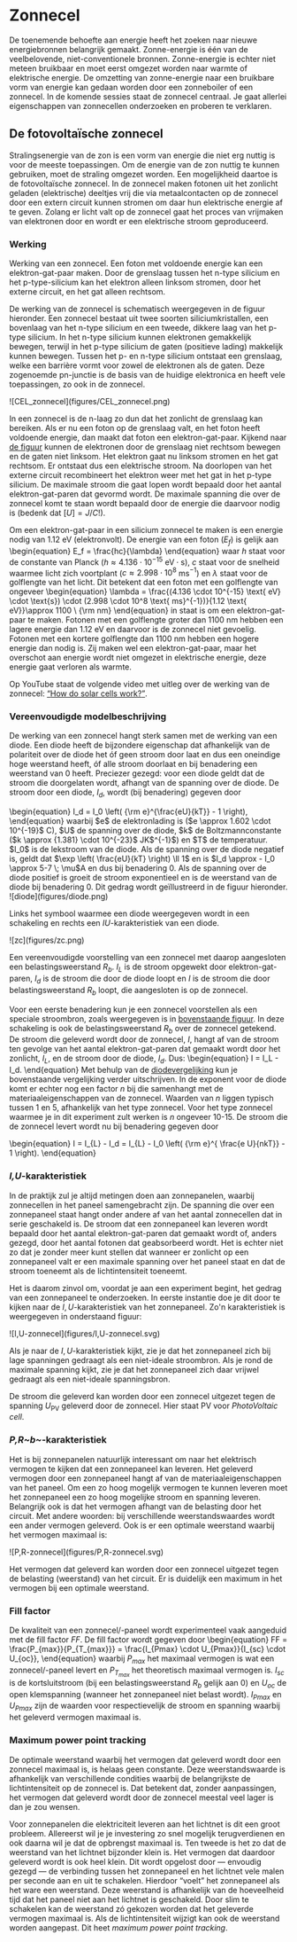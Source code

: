 # Zonnecel

De toenemende behoefte aan energie heeft het zoeken naar nieuwe energiebronnen belangrijk gemaakt. Zonne-energie is één van de veelbelovende, niet-conventionele bronnen. Zonne-energie is echter niet meteen bruikbaar en moet eerst omgezet worden naar warmte of elektrische energie. De omzetting van zonne-energie naar een bruikbare vorm van energie kan gedaan worden door een zonneboiler of een zonnecel. In de komende sessies staat de zonnecel centraal. Je gaat allerlei eigenschappen van zonnecellen onderzoeken en proberen te verklaren.


## De fotovoltaïsche zonnecel
Stralingsenergie van de zon is een vorm van energie die niet erg nuttig is voor de meeste toepassingen. Om de energie van de zon nuttig te kunnen gebruiken, moet de straling omgezet worden. Een mogelijkheid daartoe is de fotovoltaïsche zonnecel. In de zonnecel maken fotonen uit het zonlicht geladen (elektrische) deeltjes vrij die via metaalcontacten op de zonnecel door een extern circuit kunnen stromen om daar hun elektrische energie af te geven. Zolang er licht valt op de zonnecel gaat het proces van vrijmaken van elektronen door en wordt er een elektrische stroom geproduceerd.

### Werking

Werking van een zonnecel. Een foton met voldoende energie kan een elektron-gat-paar maken. Door de grenslaag tussen het n-type silicium en het p-type-silicium kan het elektron alleen linksom stromen, door het externe circuit, en het gat alleen rechtsom.

De werking van de zonnecel is schematisch weergegeven in de figuur hieronder. Een zonnecel bestaat uit twee soorten siliciumkristallen, een bovenlaag van het n-type silicium en een tweede, dikkere laag van het p-type silicium. In het n-type silicium kunnen elektronen gemakkelijk bewegen, terwijl in het p-type silicium de gaten (positieve lading) makkelijk kunnen bewegen. Tussen het p- en n-type silicium ontstaat een grenslaag, welke een barrière vormt voor zowel de elektronen als de gaten. Deze zogenoemde pn-junctie is de basis van de huidige elektronica en heeft vele toepassingen, zo ook in de zonnecel.

<div id="fig:cel"></div>
![CEL_zonnecel](figures/CEL_zonnecel.png)

In een zonnecel is de n-laag zo dun dat het zonlicht de grenslaag kan bereiken. Als er nu een foton op de grenslaag valt, en het foton heeft voldoende energie, dan maakt dat foton een elektron-gat-paar. Kijkend naar [de figuur](#fig:cel) kunnen de elektronen door de grenslaag niet rechtsom bewegen en de gaten niet linksom.  Het elektron gaat nu linksom stromen en het gat rechtsom. Er ontstaat dus een elektrische stroom. Na doorlopen van het externe circuit recombineert het elektron weer met het gat in het p-type silicium. De maximale stroom die gaat lopen wordt bepaald door het aantal elektron-gat-paren dat gevormd wordt. De maximale spanning die over de zonnecel komt te staan wordt bepaald door de energie die daarvoor nodig is (bedenk dat $[U] = J/C$!).

Om een elektron-gat-paar in een silicium zonnecel te maken is een energie nodig van 1.12 eV (elektronvolt). De energie van een foton ($E_f$) is gelijk aan
\begin{equation}
  E_f = \frac{hc}{\lambda}
\end{equation}
waar $h$ staat voor de constante van Planck ($h \approx 4.136 \cdot 10^{-15} \text{ eV} \cdot \text{s}$), $c$ staat voor de snelheid waarmee licht zich voortplant ($c \approx 2.998 \cdot 10^8$ ms$^{-1}$) en $\lambda$ staat voor de golflengte van het licht. Dit betekent dat een foton met een golflengte van ongeveer
\begin{equation}
  \lambda = \frac{(4.136 \cdot 10^{-15} \text{ eV} \cdot \text{s}) \cdot (2.998 \cdot 10^8 \text{ ms}^{-1})}{1.12 \text{ eV}}\approx 1100 \  {\rm nm}
\end{equation}
in staat is om een elektron-gat-paar te maken. Fotonen met een golflengte groter dan 1100 nm hebben een lagere energie dan 1.12 eV en daarvoor is de zonnecel niet gevoelig. Fotonen met een kortere golflengte dan 1100 nm hebben een hogere energie dan nodig is. Zij maken wel een elektron-gat-paar, maar het overschot aan energie wordt niet omgezet in elektrische energie, deze energie gaat verloren als warmte.

Op YouTube staat de volgende video met uitleg over de werking van de zonnecel: [<q>How do solar cells work?</q>](https://www.youtube.com/watch?v=L_q6LRgKpTw).


### Vereenvoudigde modelbeschrijving
De werking van een zonnecel hangt sterk samen met de werking van een diode. Een diode heeft de bijzondere eigenschap dat afhankelijk van de polariteit over de diode het óf geen stroom door laat en dus een oneindige hoge weerstand heeft, óf alle stroom doorlaat en bij benadering een weerstand van 0 heeft. Preciezer gezegd: voor een diode geldt dat de stroom die doorgelaten wordt, afhangt van de spanning over de diode. De stroom door een diode, $I_d$, wordt (bij benadering) gegeven door

<div id="eqn:diode"></div>
\begin{equation}
  I_d = I_0 \left( {\rm e}^{\frac{eU}{kT}} - 1 \right),
\end{equation}
waarbij $e$ de elektronlading is ($e \approx 1.602 \cdot 10^{-19}$ C), $U$ de spanning over de diode, $k$ de Boltzmannconstante ($k \approx {1.381} \cdot 10^{-23}$ JK$^{-1}$) en $T$ de temperatuur. $I_0$ is de lekstroom van de diode. Als de spanning over de diode negatief is, geldt dat $\exp \left( \frac{eU}{kT} \right) \ll 1$ en is $I_d \approx - I_0 \approx 5-7 \; \mu$A en dus bij benadering 0. Als de spanning over de diode positief is groeit de stroom exponentieel en is de weerstand van de diode bij benadering 0. Dit gedrag wordt geïllustreerd in de figuur hieronder.

<div id="fig:diode"></div>
![diode](figures/diode.png)

Links het symbool waarmee een diode weergegeven wordt in een schakeling en rechts een $IU$-karakteristiek van een diode.


<div id="fig:zc"></div>
![zc](figures/zc.png)

Een vereenvoudigde voorstelling van een zonnecel met daarop aangesloten een belastingsweerstand $R_b$. $I_L$ is de stroom opgewekt door elektron-gat-paren, $I_d$ is de stroom die door de diode loopt en $I$ is de stroom die door belastingsweerstand $R_b$ loopt, die aangesloten is op de zonnecel.

Voor een eerste benadering kun je een zonnecel voorstellen als een speciale stroombron, zoals weergegeven is in [bovenstaande figuur](#fig:zc). In deze schakeling is ook de belastingsweerstand $R_b$ over de zonnecel getekend. De stroom die geleverd wordt door de zonnecel, $I$, hangt af van de stroom ten gevolge van het aantal elektron-gat-paren dat gemaakt wordt door het zonlicht, $I_{L}$, en de stroom door de diode, $I_d$. Dus:
\begin{equation}
  I = I_L - I_d.
\end{equation}
Met behulp van de [diodevergelijking](#eqn:diode) kun je bovenstaande vergelijking verder uitschrijven. In de exponent voor de diode komt er echter nog een factor $n$ bij die samenhangt met de materiaaleigenschappen van de zonnecel. Waarden van $n$ liggen typisch tussen 1 en 5, afhankelijk van het type zonnecel. Voor het type zonnecel waarmee je in dit experiment zult werken is $n$ ongeveer 10-15. De stroom die de zonnecel levert wordt nu bij benadering gegeven door

<div id="eq:zc"></div>
\begin{equation}
  I = I_{L} - I_d = I_{L} - I_0 \left( {\rm e}^{ \frac{e U}{nkT}} - 1 \right).
\end{equation}

### _I,U_-karakteristiek

In de praktijk zul je altijd metingen doen aan zonnepanelen, waarbij zonnecellen in het paneel samengebracht zijn. De spanning die over een zonnepaneel staat hangt onder andere af van het aantal zonnecellen dat in serie geschakeld is. De stroom dat een zonnepaneel kan leveren wordt bepaald door het aantal elektron-gat-paren dat gemaakt wordt of, anders gezegd, door het aantal fotonen dat geabsorbeerd wordt. Het is echter niet zo dat je zonder meer kunt stellen dat wanneer er zonlicht op een zonnepaneel valt er een maximale spanning over het paneel staat en dat de stroom toeneemt als de lichtintensiteit toeneemt.

Het is daarom zinvol om, voordat je aan een experiment begint, het gedrag van een zonnepaneel te onderzoeken. In eerste instantie doe je dit door te kijken naar de $I,U$-karakteristiek van het zonnepaneel. Zo'n karakteristiek is weergegeven in onderstaand figuur:

<div id="fig:I,U-zonnecel"></div>
![I,U-zonnecel](figures/I,U-zonnecel.svg)

Als je naar de $I,U$-karakteristiek kijkt, zie je dat het zonnepaneel zich bij lage spanningen gedraagt als een niet-ideale stroombron. Als je rond de maximale spanning kijkt, zie je dat het zonnepaneel zich daar vrijwel gedraagt als een niet-ideale spanningsbron.

De stroom die geleverd kan worden door een zonnecel uitgezet tegen de spanning $U_\text{PV}$ geleverd door de zonnecel. Hier staat PV voor _PhotoVoltaic cell_.


### _P,R~b~_-karakteristiek

Het is bij zonnepanelen natuurlijk interessant om naar het elektrisch vermogen te kijken dat een zonnepaneel kan leveren. Het geleverd vermogen door een zonnepaneel hangt af van de materiaaleigenschappen van het paneel. Om een zo hoog mogelijk vermogen te kunnen leveren moet het zonnepaneel een zo hoog mogelijke stroom en spanning leveren. Belangrijk ook is dat het vermogen afhangt van de belasting door het circuit. Met andere woorden: bij verschillende weerstandswaardes wordt een ander vermogen geleverd. Ook is er een optimale weerstand waarbij het vermogen maximaal is:

<div id="fig:P,R-zonnecel"></div>
![P,R-zonnecel](figures/P,R-zonnecel.svg)

Het vermogen dat geleverd kan worden door een zonnecel uitgezet tegen de belasting (weerstand) van het circuit. Er is duidelijk een maximum in het vermogen bij een optimale weerstand.

### Fill factor
De kwaliteit van een zonnecel/-paneel wordt experimenteel vaak aangeduid met de fill factor $FF$. De fill factor wordt gegeven door
\begin{equation}
  FF = \frac{P_{max}}{P_{T_{max}}} = \frac{I_{Pmax} \cdot U_{Pmax}}{I_{sc} \cdot U_{oc}},
\end{equation}
waarbij $P_{max}$ het maximaal vermogen is wat een zonnecel/-paneel levert en $P_{T_{max}}$ het theoretisch maximaal vermogen is. $I_{sc}$ is de kortsluitstroom (bij een belastingsweerstand $R_b$ gelijk aan 0) en $U_{oc}$ de open klemspanning (wanneer het zonnepaneel niet belast wordt). $I_{Pmax}$ en $U_{Pmax}$ zijn de waarden voor respectievelijk de stroom en spanning waarbij het geleverd vermogen maximaal is.


### Maximum power point tracking

De optimale weerstand waarbij het vermogen dat geleverd wordt door een zonnecel maximaal is, is helaas geen constante. Deze weerstandswaarde is afhankelijk van verschillende condities waarbij de belangrijkste de lichtintensiteit op de zonnecel is. Dat betekent dat, zonder aanpassingen, het vermogen dat geleverd wordt door de zonnecel meestal veel lager is dan je zou wensen.

Voor zonnepanelen die elektriciteit leveren aan het lichtnet is dit een groot probleem. Allereerst wil je je investering zo snel mogelijk terugverdienen en ook daarna wil je dat de opbrengst maximaal is. Ten tweede is het zo dat de weerstand van het lichtnet bijzonder klein is. Het vermogen dat daardoor geleverd wordt is ook heel klein. Dit wordt opgelost door &mdash; envoudig gezegd &mdash; de verbinding tussen het zonnepaneel en het lichtnet vele malen per seconde aan en uit te schakelen. Hierdoor <q>voelt</q> het zonnepaneel als het ware een weerstand. Deze weerstand is afhankelijk van de hoeveelheid tijd dat het paneel niet aan het lichtnet is geschakeld. Door slim te schakelen kan de weerstand zó gekozen worden dat het geleverde vermogen maximaal is. Als de lichtintensiteit wijzigt kan ook de weerstand worden aangepast. Dit heet _maximum power point tracking_.